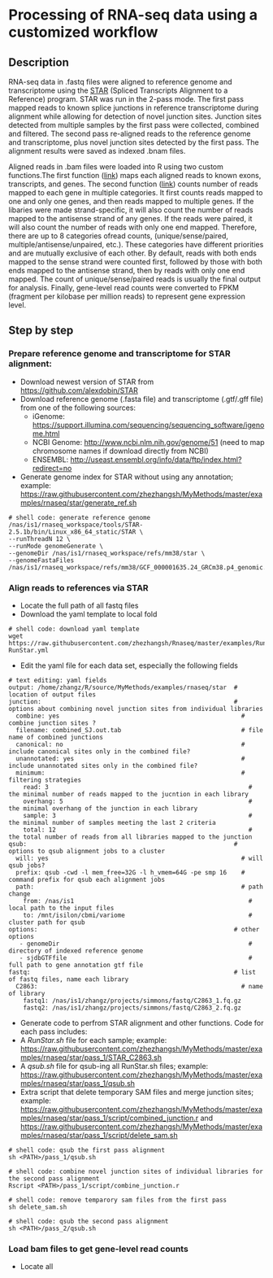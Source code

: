 # Processing of RNA-seq data using a customized workflow

## Description

RNA-seq data in .fastq files were aligned to reference genome and transcriptome using the [STAR](https://github.com/alexdobin/STAR)
(Spliced Transcripts Alignment to a Reference) program. STAR was run in the 2-pass mode. The first pass mapped reads to known splice 
junctions in reference transcriptome during alignment while allowing for detection of novel junction sites. Junction sites detected 
from multiple samples by the first pass were collected, combined and filtered. The second pass re-aligned reads to the reference genome
and transcriptome, plus novel junction sites detected by the first pass. The alignment results were saved as indexed .bnam files.

Aligned reads in .bam files were loaded into R using two custom functions.The first function ([link](https://raw.githubusercontent.com/zhezhangsh/Rnaseq/master/examples/LoadBam/LoadBamScript.yml)) maps each aligned reads to known exons, transcripts, and genes. The second function ([link](https://raw.githubusercontent.com/zhezhangsh/Rnaseq/master/R/CountRead.R)) counts number of reads mapped to each gene in multiple categories. It first counts reads mapped to one and only one genes, and then reads mapped to multiple genes. If the libaries were made strand-specific, it will also count the number of reads mapped to the antisense strand of any genes. If the reads were paired, it will also count the number of reads with only one end mapped. Therefore, there are up to 8 categories ofread counts, (unique/sense/paired, multiple/antisense/unpaired, etc.). These categories have different priorities and are mutually exclusive of each other. By default, reads with both ends mapped to the sense strand were counted first, followed by those with both ends mapped to the antisense strand, then by reads with only one end mapped. The count of unique/sense/paired reads is usually the final output for analysis. Finally, gene-level read counts were converted to FPKM (fragment per kilobase per million reads) to represent gene expression level. 

## Step by step

### Prepare reference genome and transcriptome for STAR alignment: 

- Download newest version of STAR from https://github.com/alexdobin/STAR
- Download reference genome (.fasta file) and transcriptome (.gtf/.gff file) from one of the following sources:
   - iGenome: https://support.illumina.com/sequencing/sequencing_software/igenome.html
   - NCBI Genome: http://www.ncbi.nlm.nih.gov/genome/51 (need to map chromosome names if download directly from NCBI)
   - ENSEMBL: http://useast.ensembl.org/info/data/ftp/index.html?redirect=no
- Generate genome index for STAR without using any annotation; example: https://raw.githubusercontent.com/zhezhangsh/MyMethods/master/examples/rnaseq/star/generate_ref.sh

```
# shell code: generate reference genome
/nas/is1/rnaseq_workspace/tools/STAR-2.5.1b/bin/Linux_x86_64_static/STAR \
--runThreadN 12 \
--runMode genomeGenerate \
--genomeDir /nas/is1/rnaseq_workspace/refs/mm38/star \
--genomeFastaFiles /nas/is1/rnaseq_workspace/refs/mm38/GCF_000001635.24_GRCm38.p4_genomic.fna
```

### Align reads to references via STAR

  - Locate the full path of all fastq files
  - Download the yaml template to local fold 
```
# shell code: download yaml template
wget https://raw.githubusercontent.com/zhezhangsh/Rnaseq/master/examples/RunStar/RunStar.yml RunStar.yml
```
  - Edit the yaml file for each data set, especially the following fields
```
# text editing: yaml fields
output: /home/zhangz/R/source/MyMethods/examples/rnaseq/star  # location of output files
junction:                                                     # options about combining novel junction sites from individual libraries
  combine: yes                                                  # combine junction sites ?
  filename: combined_SJ.out.tab                                 # file name of combined junctions
  canonical: no                                                 # include canonical sites only in the combined file?
  unannotated: yes                                              # include unannotated sites only in the combined file?
  minimum:                                                      # filtering strategies
    read: 3                                                       # the minimal number of reads mapped to the jucntion in each library
    overhang: 5                                                   # the minimal overhang of the junction in each library
    sample: 3                                                     # the minimal number of samples meeting the last 2 criteria
    total: 12                                                     # the total number of reads from all libraries mapped to the junction
qsub:                                                         # options to qsub alignment jobs to a cluster
  will: yes                                                     # will qsub jobs?
  prefix: qsub -cwd -l mem_free=32G -l h_vmem=64G -pe smp 16    # command prefix for qsub each alignment jobs
  path:                                                         # path change
    from: /nas/is1                                                # local path to the input files      
    to: /mnt/isilon/cbmi/variome                                  # cluster path for qsub
options:                                                      # other options
   - genomeDir                                                    # directory of indexed reference genome
   - sjdbGTFfile                                                  # full path to gene annotation gtf file   
fastq:                                                        # list of fastq files, name each library
  C2863:                                                        # name of library
    fastq1: /nas/is1/zhangz/projects/simmons/fastq/C2863_1.fq.gz
    fastq2: /nas/is1/zhangz/projects/simmons/fastq/C2863_2.fq.gz
```

  - Generate code to perfrom STAR alignment and other functions. Code for each pass includes:
   - A _RunStar.sh_ file for each sample; example: https://raw.githubusercontent.com/zhezhangsh/MyMethods/master/examples/rnaseq/star/pass_1/STAR_C2863.sh
   - A _qsub.sh_ file for qsub-ing all RunStar.sh files; example: https://raw.githubusercontent.com/zhezhangsh/MyMethods/master/examples/rnaseq/star/pass_1/qsub.sh
   - Extra script that delete temporary SAM files and merge junction sites; example: https://raw.githubusercontent.com/zhezhangsh/MyMethods/master/examples/rnaseq/star/pass_1/script/combined_junction.r and https://raw.githubusercontent.com/zhezhangsh/MyMethods/master/examples/rnaseq/star/pass_1/script/delete_sam.sh

```
# shell code: qsub the first pass alignment
sh <PATH>/pass_1/qsub.sh

# shell code: combine novel junction sites of individual libraries for the second pass alignment
Rscript <PATH>/pass_1/script/combine_junction.r

# shell code: remove temparory sam files from the first pass
sh delete_sam.sh

# shell code: qsub the second pass alignment
sh <PATH>/pass_2/qsub.sh
```

### Load bam files to get gene-level read counts

  - Locate all 


  
